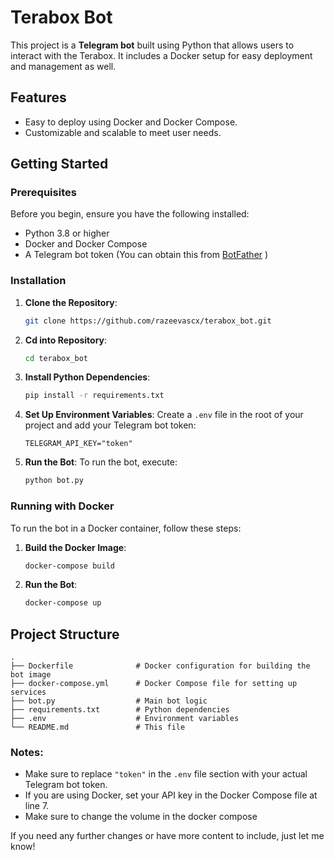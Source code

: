 # Terabox Bot

This project is a **Telegram bot** built using Python that allows users to interact with the Terabox. It includes a Docker setup for easy deployment and management as well.

## Features
- Easy to deploy using Docker and Docker Compose.
- Customizable and scalable to meet user needs.

## Getting Started

### Prerequisites
Before you begin, ensure you have the following installed:
- Python 3.8 or higher
- Docker and Docker Compose
- A Telegram bot token (You can obtain this from [ BotFather](https://core.telegram.org/bots#botfather) )

### Installation

1. **Clone the Repository**:
   ```bash
   git clone https://github.com/razeevascx/terabox_bot.git
      ```
2. **Cd into Repository**:
   ```bash
   cd terabox_bot
     ```

3. **Install Python Dependencies**:
   ```bash
   pip install -r requirements.txt
   ```

4. **Set Up Environment Variables**:
   Create a `.env` file in the root of your project and add your Telegram bot token:
   ```plaintext
   TELEGRAM_API_KEY="token"
   ```

5. **Run the Bot**:
   To run the bot, execute:
   ```bash
   python bot.py
   ```

### Running with Docker

To run the bot in a Docker container, follow these steps:

1. **Build the Docker Image**:
   ```bash
   docker-compose build
   ```

2. **Run the Bot**:
   ```bash
   docker-compose up
   ```

## Project Structure

```
.
├── Dockerfile              # Docker configuration for building the bot image
├── docker-compose.yml      # Docker Compose file for setting up services
├── bot.py                  # Main bot logic
├── requirements.txt        # Python dependencies
├── .env                    # Environment variables
└── README.md               # This file
```


### Notes:
- Make sure to replace `"token"` in the `.env` file section with your actual Telegram bot token.
- If you are using Docker, set your API key in the Docker Compose file at line 7.
- Make sure to change the volume in the docker compose 

If you need any further changes or have more content to include, just let me know!
